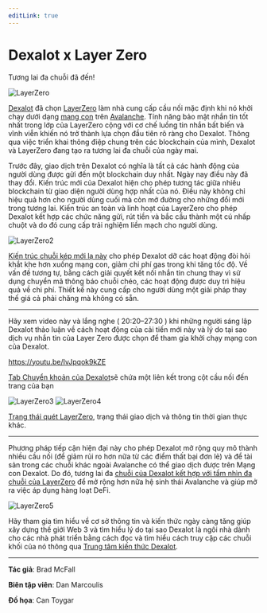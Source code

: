 ```yaml
---
editLink: true
---
```


# Dexalot x Layer Zero

Tương lai đa chuỗi đã đến!

![LayerZero](/images/layerzero/LayerZero.png)

[Dexalot](https://dexalot.com/) đã chọn [LayerZero](https://layerzero.network/) làm nhà cung cấp cầu nối mặc định khi nó khởi chạy dưới dạng [mạng con](https://www.avax.network/subnets) trên [Avalanche](https://www.avalabs.org/). Tính năng bảo mật nhắn tin tốt nhất trong lớp của LayerZero cộng với cơ chế luồng tin nhắn bất biến và vĩnh viễn khiến nó trở thành lựa chọn đầu tiên rõ ràng cho Dexalot. Thông qua việc triển khai thông điệp chung trên các blockchain của mình, Dexalot và LayerZero đang tạo ra tương lai đa chuỗi của ngày mai.

Trước đây, giao dịch trên Dexalot có nghĩa là tất cả các hành động của người dùng được gửi đến một blockchain duy nhất. Ngày nay điều này đã thay đổi. Kiến trúc mới của Dexalot hiện cho phép tương tác giữa nhiều blockchain từ giao diện người dùng hợp nhất của nó. Điều này không chỉ hiệu quả hơn cho người dùng cuối mà còn mở đường cho những đổi mới trong tương lai. Kiến trúc an toàn và linh hoạt của LayerZero cho phép Dexalot kết hợp các chức năng gửi, rút ​​tiền và bắc cầu thành một cú nhấp chuột và do đó cung cấp trải nghiệm liền mạch cho người dùng.

![LayerZero2](/images/layerzero/LayerZero2.png)

[Kiến trúc chuỗi kép mới lạ này](https://medium.com/dexalot/the-dexalot-subnet-6f361c001b09) cho phép Dexalot dỡ các hoạt động đòi hỏi khắt khe hơn xuống mạng con, giảm chi phí gas trong khi tăng tốc độ. Về vấn đề tương tự, bằng cách giải quyết kết nối nhắn tin chung thay vì sử dụng chuyển mã thông báo chuỗi chéo, các hoạt động được duy trì hiệu quả về chi phí. Thiết kế này cung cấp cho người dùng một giải pháp thay thế giá cả phải chăng mà không có sẵn.

---
Hãy xem video này và lắng nghe ( 20:20–27:30 ) khi những người sáng lập Dexalot thảo luận về cách hoạt động của cải tiến mới này và lý do tại sao dịch vụ nhắn tin của Layer Zero được chọn để tham gia khởi chạy mạng con của Dexalot.

<https://youtu.be/IvJpqok9kZE>

[Tab Chuyển khoản của Dexalot](https://dexalot.com/)sẽ chứa một liên kết trong cột cầu nối đến trang của bạn

![LayerZero3](/images/layerzero/LayerZero3.png)
![LayerZero4](/images/layerzero/LayerZero4.png)


[Trạng thái quét LayerZero](https://layerzeroscan.com/), trạng thái giao dịch và thông tin thời gian thực khác.

---

Phương pháp tiếp cận hiện đại này cho phép Dexalot mở rộng quy mô thành nhiều cầu nối (để giảm rủi ro hơn nữa từ các điểm thất bại đơn lẻ) và để tài sản trong các chuỗi khác ngoài Avalanche có thể giao dịch được trên Mạng con Dexalot. Do đó, tương lai đa  [chuỗi của Dexalot kết hợp với tầm nhìn đa chuỗi của LayerZero](https://medium.com/layerzero-official/layerzero-integrates-chainlink-oracles-expanding-decentralization-of-the-omnichain-communication-2d9963678483) để mở rộng hơn nữa hệ sinh thái Avalanche và giúp mở ra việc áp dụng hàng loạt DeFi.

![LayerZero5](/images/layerzero/LayerZero5.png)

Hãy tham gia tìm hiểu về cơ sở thông tin và kiến ​​thức ngày càng tăng giúp xây dựng thế giới Web 3 và tìm hiểu lý do tại sao Dexalot là ngôi nhà dành cho các nhà phát triển bằng cách đọc và tìm hiểu cách truy cập các chuỗi khối của nó thông qua  [Trung tâm kiến ​​thức Dexalot](https://docs.dexalot.com/vi/).

---
**Tác giả**: Brad McFall

**Biên tập viên**: Dan Marcoulis

**Đồ họa**: Can Toygar
